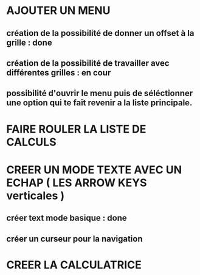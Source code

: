 # AJOUTER UN MENU 
## création de la possibilité de donner un offset à la grille : done
## création de la possibilité de travailler avec différentes grilles : en cour
## possibilité d'ouvrir le menu puis de séléctionner une option qui te fait revenir a la liste principale.

# FAIRE ROULER LA LISTE DE CALCULS 


# CREER UN MODE TEXTE AVEC UN ECHAP ( LES ARROW KEYS verticales ) 
## créer text mode basique : done
## créer un curseur pour la navigation

# CREER LA CALCULATRICE